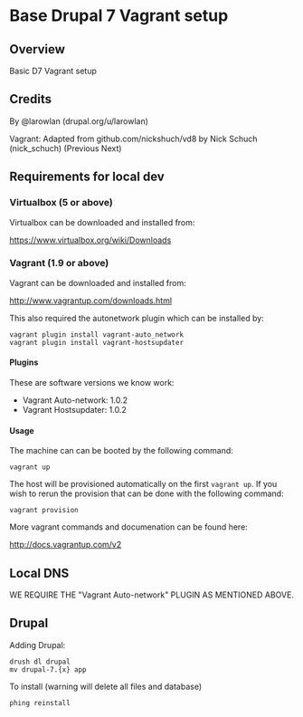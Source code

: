 Base Drupal 7 Vagrant setup
===========================

## Overview

Basic D7 Vagrant setup

## Credits

By @larowlan (drupal.org/u/larowlan)

Vagrant: Adapted from github.com/nickshuch/vd8 by Nick Schuch (nick_schuch) (Previous Next)

## Requirements for local dev


### Virtualbox (5 or above)

Virtualbox can be downloaded and installed from:

https://www.virtualbox.org/wiki/Downloads

### Vagrant (1.9 or above)

Vagrant can be downloaded and installed from:

http://www.vagrantup.com/downloads.html

This also required the autonetwork plugin which can be installed by:

```
vagrant plugin install vagrant-auto_network
vagrant plugin install vagrant-hostsupdater
```

#### Plugins

These are software versions we know work:

* Vagrant Auto-network: 1.0.2
* Vagrant Hostsupdater: 1.0.2

#### Usage

The machine can can be booted by the following command:

```
vagrant up
```

The host will be provisioned automatically on the first `vagrant up`. If you
wish to rerun the provision that can be done with the following command:

```
vagrant provision
```

More vagrant commands and documenation can be found here:

http://docs.vagrantup.com/v2

## Local DNS

WE REQUIRE THE "Vagrant Auto-network" PLUGIN AS MENTIONED ABOVE.

## Drupal

Adding Drupal:

```
drush dl drupal
mv drupal-7.{x} app
```

To install (warning will delete all files and database)

```
phing reinstall
```
